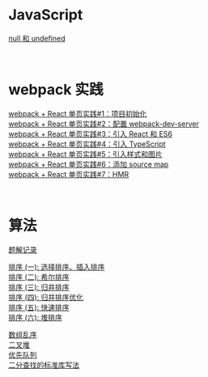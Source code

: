 # JavaScript

[null 和 undefined](https://github.com/S-T-D/my-blog/issues/156)  

&nbsp;

# webpack 实践 
[webpack + React 单页实践#1：项目初始化](https://github.com/S-T-D/my-blog/issues/7)  
[webpack + React 单页实践#2：配置 webpack-dev-server](https://github.com/S-T-D/my-blog/issues/9)  
[webpack + React 单页实践#3：引入 React 和 ES6](https://github.com/S-T-D/my-blog/issues/10)  
[webpack + React 单页实践#4：引入 TypeScript](https://github.com/S-T-D/my-blog/issues/11)  
[webpack + React 单页实践#5：引入样式和图片](https://github.com/S-T-D/my-blog/issues/12)  
[webpack + React 单页实践#6：添加 source map](https://github.com/S-T-D/my-blog/issues/13)  
[webpack + React 单页实践#7：HMR](https://github.com/S-T-D/my-blog/issues/28)  

 
 &nbsp;
 
# 算法

[题解记录](https://github.com/S-T-D/my-blog/blob/main/algorithm-solutions.md)  

[排序 (一): 选择排序、插入排序](https://github.com/S-T-D/my-blog/issues/23)  
[排序 (二): 希尔排序](https://github.com/S-T-D/my-blog/issues/24)  
[排序 (三): 归并排序](https://github.com/S-T-D/my-blog/issues/25)  
[排序 (四): 归并排序优化](https://github.com/S-T-D/my-blog/issues/26)  
[排序 (五): 快速排序](https://github.com/S-T-D/my-blog/issues/27)  
[排序 (六): 堆排序](https://github.com/S-T-D/my-blog/issues/37)  

[数组乱序](https://github.com/S-T-D/my-blog/issues/32)  
[二叉堆](https://github.com/S-T-D/my-blog/issues/35)  
[优先队列](https://github.com/S-T-D/my-blog/issues/36)  
[二分查找的标准库写法](https://github.com/S-T-D/my-blog/issues/117)  

